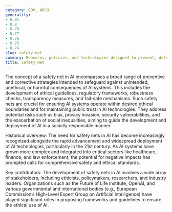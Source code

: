 ```yaml
---
category: GOV, ARCH
generality:
- 0.81
- 0.8
- 0.78
- 0.77
- 0.76
- 0.75
- 0.74
slug: safety-net
summary: Measures, policies, and technologies designed to prevent, detect, and mitigate adverse outcomes or ethical issues stemming from AI systems' operation.
title: Safety Net
---
```


The concept of a safety net in AI encompasses a broad range of preventive and corrective strategies intended to safeguard against unintended, unethical, or harmful consequences of AI systems. This includes the development of ethical guidelines, regulatory frameworks, robustness checks, transparency measures, and fail-safe mechanisms. Such safety nets are crucial for ensuring AI systems operate within desired ethical boundaries and for maintaining public trust in AI technologies. They address potential risks such as bias, privacy invasion, security vulnerabilities, and the exacerbation of social inequalities, aiming to guide the development and deployment of AI in a socially responsible manner.

Historical overview: The need for safety nets in AI has become increasingly recognized alongside the rapid advancement and widespread deployment of AI technologies, particularly in the 21st century. As AI systems have grown more complex and integrated into critical sectors like healthcare, finance, and law enforcement, the potential for negative impacts has prompted calls for comprehensive safety and ethical standards.

Key contributors: The development of safety nets in AI involves a wide array of stakeholders, including ethicists, policymakers, researchers, and industry leaders. Organizations such as the Future of Life Institute, OpenAI, and various governmental and international bodies (e.g., European Commission’s High-Level Expert Group on Artificial Intelligence) have played significant roles in proposing frameworks and guidelines to ensure the ethical use of AI.